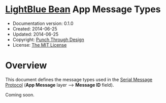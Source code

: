 # [LightBlue Bean](http://punchthrough.com/bean/) App Message Types

* Documentation version: 0.1.0
* Created: 2014-06-25
* Updated: 2014-06-25
* Copyright: [Punch Through Design](http://punchthrough.com)
* License: [The MIT License](http://opensource.org/licenses/MIT)

# Overview

This document defines the message types used in the [Serial Message Protocol](serial_message_protocol.md) (**App Message** layer —> **Message ID** field).

Coming soon.